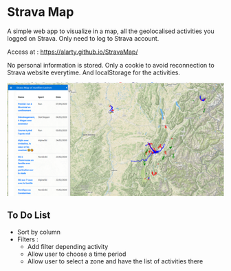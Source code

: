 # Strava Map

A simple web app to visualize in a map, all the geolocalised activities you logged on Strava. Only need to log to Strava account.

Access at : https://alarty.github.io/StravaMap/

No personal information is stored. Only a cookie to avoid reconnection to Strava website everytime. And localStorage for the activities.

![alt text](view.png "Vue de l'application")

## To Do List
* Sort by column
* Filters :
    * Add filter depending activity
    * Allow user to choose a time period
    * Allow user to select a zone and have the list of activities there
